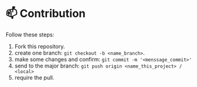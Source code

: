 # 📫 Contribution

Follow these steps:

1. Fork this repository.
2. create one branch: `git checkout -b <name_branch>`.
3. make some changes and confirm: `git commit -m '<menssage_commit>'`
4. send to the major branch: `git push origin <name_this_project> / <local>`
5. require the pull.
